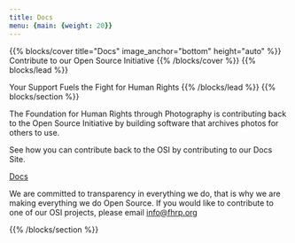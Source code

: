 ```yaml
---
title: Docs
menu: {main: {weight: 20}}
---
```

{{% blocks/cover title="Docs" image_anchor="bottom" height="auto" %}}
Contribute to our Open Source Initiative
{{% /blocks/cover %}}
{{% blocks/lead %}}

Your Support Fuels the Fight for Human Rights
{{% /blocks/lead %}}
{{% blocks/section %}}

The Foundation for Human Rights through Photography is contributing back to the Open Source Initiative by building software that archives photos for others to use.

See how you can contribute back to the OSI by contributing to our Docs Site.

<a class="btn btn-lg btn-primary me-3 mb-4" href="https://docs.fhrp.org/">
  Docs 
</a>

We are committed to transparency in everything we do, that is why we are making everything we do Open Source. If you would like to contribute to one of our OSI projects, please email [info@fhrp.org](mailto@fhrp.org)

{{% /blocks/section %}}